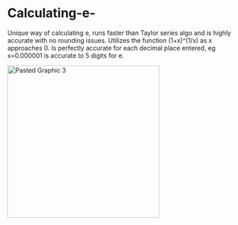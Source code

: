 # Calculating-e-
Unique way of calculating e, runs faster than Taylor series algo and is highly accurate with no rounding issues. Utilizes the function (1+x)^(1/x) as x approaches 0. Is perfectly accurate for each decimal place entered, eg x=0.000001 is accurate to 5 digits for e.

<img width="342" alt="Pasted Graphic 3" src="https://github.com/jconorgrogan/Calculating-e-/assets/130090573/c1556108-0d81-4eab-ac1a-763ad4499a09">


